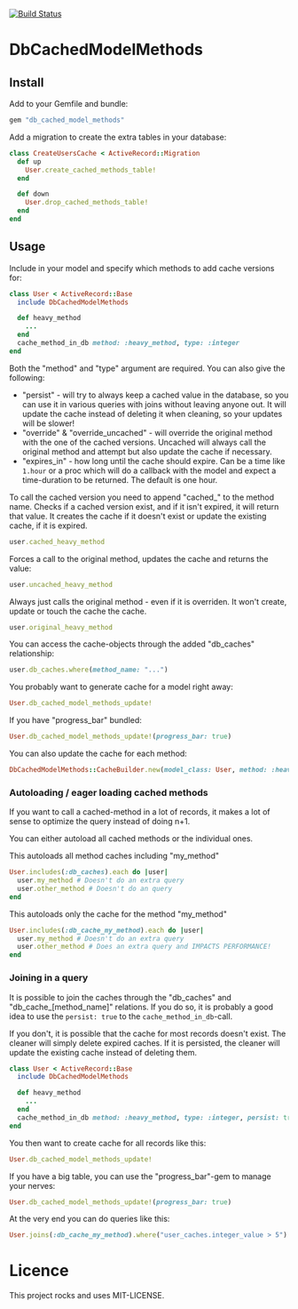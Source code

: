 [![Build Status](https://img.shields.io/shippable/5649b1491895ca4474239301.svg)](https://app.shippable.com/projects/5649b1491895ca4474239301/builds/latest)

# DbCachedModelMethods

## Install

Add to your Gemfile and bundle:
```ruby
gem "db_cached_model_methods"
```

Add a migration to create the extra tables in your database:
```ruby
class CreateUsersCache < ActiveRecord::Migration
  def up
    User.create_cached_methods_table!
  end

  def down
    User.drop_cached_methods_table!
  end
end
```

## Usage

Include in your model and specify which methods to add cache versions for:

```ruby
class User < ActiveRecord::Base
  include DbCachedModelMethods

  def heavy_method
    ...
  end
  cache_method_in_db method: :heavy_method, type: :integer
end
```

Both the "method" and "type" argument are required. You can also give the following:

- "persist" - will try to always keep a cached value in the database, so you can use it in various queries with joins without leaving anyone out. It will update the cache instead of deleting it when cleaning, so your updates will be slower!
- "override" & "override_uncached" - will override the original method with the one of the cached versions. Uncached will always call the original method and attempt but also update the cache if necessary.
- "expires_in" - how long until the cache should expire. Can be a time like `1.hour` or a proc which will do a callback with the model and expect a time-duration to be returned. The default is one hour.

To call the cached version you need to append "cached_" to the method name. Checks if a cached version exist, and if it isn't expired, it will return that value. It creates the cache if it doesn't exist or update the existing cache, if it is expired.
```ruby
user.cached_heavy_method
```

Forces a call to the original method, updates the cache and returns the value:
```ruby
user.uncached_heavy_method
```

Always just calls the original method - even if it is overriden. It won't create, update or touch the cache the cache.
```ruby
user.original_heavy_method
```

You can access the cache-objects through the added "db_caches" relationship:
```ruby
user.db_caches.where(method_name: "...")
```

You probably want to generate cache for a model right away:
```ruby
User.db_cached_model_methods_update!
```

If you have "progress_bar" bundled:
```ruby
User.db_cached_model_methods_update!(progress_bar: true)
```

You can also update the cache for each method:
```ruby
DbCachedModelMethods::CacheBuilder.new(model_class: User, method: :heavy_method, progress_bar: true).execute
```

### Autoloading / eager loading cached methods

If you want to call a cached-method in a lot of records, it makes a lot of sense to optimize the query instead of doing n+1.

You can either autoload all cached methods or the individual ones.

This autoloads all method caches including "my_method"
```ruby
User.includes(:db_caches).each do |user|
  user.my_method # Doesn't do an extra query
  user.other_method # Doesn't do an query
end
```

This autoloads only the cache for the method "my_method"
```ruby
User.includes(:db_cache_my_method).each do |user|
  user.my_method # Doesn't do an extra query
  user.other_method # Does an extra query and IMPACTS PERFORMANCE!
end
```

### Joining in a query

It is possible to join the caches through the "db_caches" and "db_cache_[method_name]" relations. If you do so, it is probably a good idea to use the `persist: true` to the `cache_method_in_db`-call.

If you don't, it is possible that the cache for most records doesn't exist. The cleaner will simply delete expired caches. If it is persisted, the cleaner will update the existing cache instead of deleting them.

```ruby
class User < ActiveRecord::Base
  include DbCachedModelMethods

  def heavy_method
    ...
  end
  cache_method_in_db method: :heavy_method, type: :integer, persist: true
end
```

You then want to create cache for all records like this:
```ruby
User.db_cached_model_methods_update!
```

If you have a big table, you can use the "progress_bar"-gem to manage your nerves:
```ruby
User.db_cached_model_methods_update!(progress_bar: true)
```

At the very end you can do queries like this:
```ruby
User.joins(:db_cache_my_method).where("user_caches.integer_value > 5")
```


# Licence

This project rocks and uses MIT-LICENSE.
